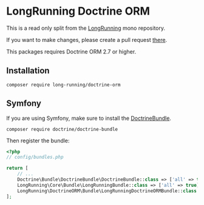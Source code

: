 # LongRunning Doctrine ORM

This is a read only split from the [LongRunning](https://github.com/LongRunning/LongRunning) mono repository.

If you want to make changes, please create a pull request [there](https://github.com/LongRunning/LongRunning/pulls).

This packages requires Doctrine ORM 2.7 or higher.

## Installation

```
composer require long-running/doctrine-orm
```

## Symfony

If you are using Symfony, make sure to install the [DoctrineBundle](https://github.com/doctrine/DoctrineBundle).

```
composer require doctrine/doctrine-bundle
```

Then register the bundle:
```php
<?php
// config/bundles.php

return [
    // ...
    Doctrine\Bundle\DoctrineBundle\DoctrineBundle::class => ['all' => true],
    LongRunning\Core\Bundle\LongRunningBundle::class => ['all' => true],
    LongRunning\DoctrineORM\Bundle\LongRunningDoctrineORMBundle::class => ['all' => true],
];
```
